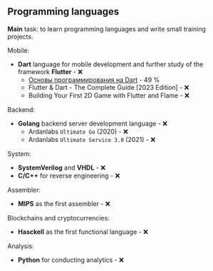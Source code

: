 ## Programming languages
**Main** task: to learn programming languages and write small training projects.

Mobile:
- **Dart** language for mobile development and further study of the framework **Flutter** - ❌
  - [Основы программирования на Dart](https://stepik.org/course/109361/syllabus) - 49 %
  - Flutter & Dart - The Complete Guide [2023 Edition] - ❌
  - Building Your First 2D Game with Flutter and Flame - ❌

Backend:
- **Golang** backend server development language - ❌
  - Ardanlabs `Ultimate Go` (2020) - ❌
  - Ardanlabs `Ultimate Service 3.0` (2021) - ❌

System:
- **SystemVerilog** and **VHDL** - ❌
- **C/C++** for reverse engineering - ❌

Assembler:
- **MIPS** as the first assembler - ❌ 

Blockchains and cryptocurrencies:
- **Hasckell** as the first functional language - ❌

Analysis:
- **Python** for conducting analytics - ❌
